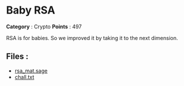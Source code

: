 # Baby RSA

**Category** : Crypto
**Points** : 497

RSA is for babies. So we improved it by taking it to the next dimension.

## Files : 
 - [rsa_mat.sage](./rsa_mat.sage)
 - [chall.txt](./chall.txt)


